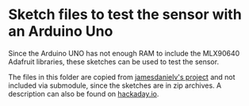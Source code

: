# Sketch files to test the sensor with an Arduino Uno

Since the Arduino UNO has not enough RAM to include the MLX90640 Adafruit libraries,
these sketches can be used to test the sensor.

The files in this folder are copied from [jamesdanielv's project](https://github.com/jamesdanielv/thermal_cam_mlx90640) and not included via submodule, since the sketches are in zip archives. 
A description can also be found on [hackaday.io](https://hackaday.io/project/161499-mlx90640-sensor-works-w-800-bytes).